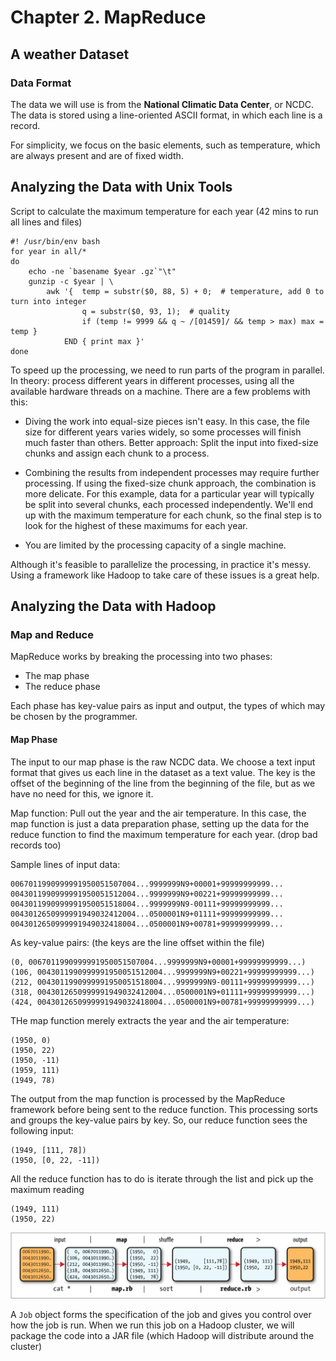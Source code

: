 # Chapter 2. MapReduce

## A weather Dataset

### Data Format

The data we will use is from the **National Climatic Data Center**, or NCDC. The data is stored using a line-oriented
ASCII format, in which each line is a record.

For simplicity, we focus on the basic elements, such as temperature, which are always present and are of fixed width.

## Analyzing the Data with Unix Tools

Script to calculate the maximum temperature for each year (42 mins to run all lines and files)

    #! /usr/bin/env bash
    for year in all/*
    do
        echo -ne `basename $year .gz`"\t"
        gunzip -c $year | \
            awk '{  temp = substr($0, 88, 5) + 0;  # temperature, add 0 to turn into integer
                    q = substr($0, 93, 1);  # quality
                    if (temp != 9999 && q ~ /[01459]/ && temp > max) max = temp }
                END { print max }'
    done

To speed up the processing, we need to run parts of the program in parallel. In theory: process different years in
different processes, using all the available hardware threads on a machine. There are a few problems with this:

- Diving the work into equal-size pieces isn't easy. In this case, the file size for different years varies widely, so
  some processes will finish much faster than others. Better approach: Split the input into fixed-size chunks and assign
  each chunk to a process.

- Combining the results from independent processes may require further processing. If using the fixed-size chunk
  approach, the combination is more delicate. For this example, data for a particular year will typically be split into
  several chunks, each processed independently. We'll end up with the maximum temperature for each chunk, so the final
  step is to look for the highest of these maximums for each year.

- You are limited by the processing capacity of a single machine.

Although it's feasible to parallelize the processing, in practice it's messy. Using a framework like Hadoop to take care
of these issues is a great help.

## Analyzing the Data with Hadoop

### Map and Reduce

MapReduce works by breaking the processing into two phases:

- The map phase
- The reduce phase

Each phase has key-value pairs as input and output, the types of which may be chosen by the programmer.

#### Map Phase

The input to our map phase is the raw NCDC data. We choose a text input format that gives us each line in the dataset as
a text value. The key is the offset of the beginning of the line from the beginning of the file, but as we have no need
for this, we ignore it.

Map function: Pull out the year and the air temperature. In this case, the map function is just a data preparation
phase, setting up the data for the reduce function to find the maximum temperature for each year. (drop bad records too)

Sample lines of input data:

    0067011990999991950051507004...9999999N9+00001+99999999999...
    0043011990999991950051512004...9999999N9+00221+99999999999...
    0043011990999991950051518004...9999999N9-00111+99999999999...
    0043012650999991949032412004...0500001N9+01111+99999999999...
    0043012650999991949032418004...0500001N9+00781+99999999999...

As key-value pairs: (the keys are the line offset within the file)

    (0, 0067011990999991950051507004...9999999N9+00001+99999999999...)
    (106, 0043011990999991950051512004...9999999N9+00221+99999999999...)
    (212, 0043011990999991950051518004...9999999N9-00111+99999999999...)
    (318, 0043012650999991949032412004...0500001N9+01111+99999999999...)
    (424, 0043012650999991949032418004...0500001N9+00781+99999999999...)

THe map function merely extracts the year and the air temperature:

    (1950, 0)
    (1950, 22)
    (1950, -11)
    (1959, 111)
    (1949, 78)

The output from the map function is processed by the MapReduce framework before being sent to the reduce function. This
processing sorts and groups the key-value pairs by key. So, our reduce function sees the following input:

    (1949, [111, 78])
    (1950, [0, 22, -11])

All the reduce function has to do is iterate through the list and pick up the maximum reading

    (1949, 111)
    (1950, 22)

![MapReduce logical data flow.png](MapReduce%20logical%20data%20flow.png)

A `Job` object forms the specification of the job and gives you control over how the job is run. When we run this job on
a Hadoop cluster, we will package the code into a JAR file (which Hadoop will distribute around the cluster)
